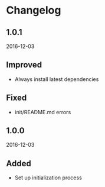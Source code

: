 # Changelog



## 1.0.1
2016-12-03

## Improved
- Always install latest dependencies

## Fixed
- init/README.md errors



## 1.0.0
2016-12-03

## Added
- Set up initialization process
